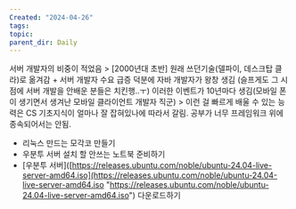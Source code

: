 ```yaml
---
Created: "2024-04-26"
tags: 
topic: 
parent_dir: Daily
---
```

서버 개발자의 비중이 적었음 > [2000년대 초반] 원래 쓰던기술(델파이, 데스크탑 클라)로 옮겨감 + 서버 개발자 수요 급증 덕분에 자바 개발자가 왕창 생김 (슬프게도 그 시점에 서버 개발을 안배운 분들은 치킨행..ㅜ) 
이러한 이벤트가 10년마다 생김(모바일 폰이 생기면서 생겨난 모바일 클라이언트 개발자 직군) > 이런 걸 빠르게 배울 수 있는 능력은 CS 기초지식이 얼마나 잘 잡혀있나에 따라서 갈림. 공부가 너무 프레임워크 위에 종속되어서는 안됨. 


- 리눅스 만드는 모각코 만들기
- 우분투 서버 설치 할 안쓰는 노트북 준비하기
- [우분투 서버]([https://releases.ubuntu.com/noble/ubuntu-24.04-live-server-amd64.iso](https://releases.ubuntu.com/noble/ubuntu-24.04-live-server-amd64.iso "https://releases.ubuntu.com/noble/ubuntu-24.04-live-server-amd64.iso") 다운로드하기